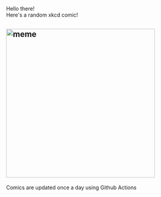 Hello there! <br>Here's a random xkcd comic!<br>
## <img src="https://imgs.xkcd.com/comics/exa_exabyte.png" alt="meme" width="400"/><br>
Comics are updated once a day using Github Actions